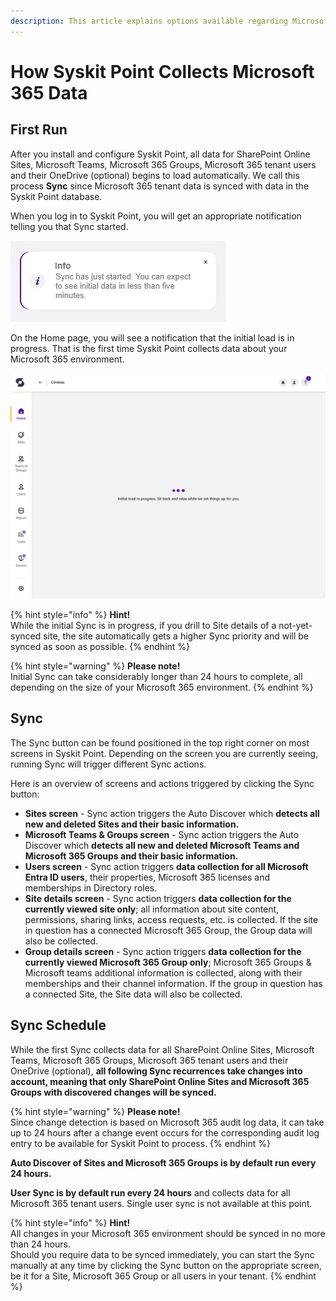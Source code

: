 ```yaml
---
description: This article explains options available regarding Microsoft 365 data collection, also known as Sync.
---
```


# How Syskit Point Collects Microsoft 365 Data

## First Run

After you install and configure Syskit Point, all data for SharePoint Online Sites, Microsoft Teams, Microsoft 365 Groups, Microsoft 365 tenant users and their OneDrive \(optional\) begins to load automatically. We call this process **Sync** since Microsoft 365 tenant data is synced with data in the Syskit Point database.

When you log in to Syskit Point, you will get an appropriate notification telling you that Sync started.

![Syskit Point - Sync started notification on the first log in](../../static/img/collect-m365-data-sync-started.png)

On the Home page, you will see a notification that the initial load is in progress. That is the first time Syskit Point collects data about your Microsoft 365 environment.

![Syskit Point - Initial load screen](../../static/img/collect-m365-data-initial-sync-in-progress.png)

{% hint style="info" %}
**Hint!**  
While the initial Sync is in progress, if you drill to Site details of a not-yet-synced site, the site automatically gets a higher Sync priority and will be synced as soon as possible.
{% endhint %}

{% hint style="warning" %}
**Please note!**  
Initial Sync can take considerably longer than 24 hours to complete, all depending on the size of your Microsoft 365 environment.
{% endhint %}

## Sync

The Sync button can be found positioned in the top right corner on most screens in Syskit Point. Depending on the screen you are currently seeing, running Sync will trigger different Sync actions.

Here is an overview of screens and actions triggered by clicking the Sync button:

* **Sites screen** - Sync action triggers the Auto Discover which **detects all new and deleted Sites and their basic information.**
* **Microsoft Teams & Groups screen** - Sync action triggers the Auto Discover which **detects all new and deleted Microsoft Teams and Microsoft 365 Groups and their basic information.**
* **Users screen** - Sync action triggers **data collection for all Microsoft Entra ID users**, their properties, Microsoft 365 licenses and memberships in Directory roles.
* **Site details screen** - Sync action triggers **data collection for the currently viewed site only**; all information about site content, permissions, sharing links, access requests, etc. is collected. If the site in question has a connected Microsoft 365 Group, the Group data will also be collected.
* **Group details screen** - Sync action triggers **data collection for the currently viewed Microsoft 365 Group only**; Microsoft 365 Groups & Microsoft teams additional information is collected, along with their memberships and their channel information. If the group in question has a connected Site, the Site data will also be collected.

## Sync Schedule

While the first Sync collects data for all SharePoint Online Sites, Microsoft Teams, Microsoft 365 Groups, Microsoft 365 tenant users and their OneDrive \(optional\), **all following Sync recurrences take changes into account, meaning that only SharePoint Online Sites and Microsoft 365 Groups with discovered changes will be synced.**

{% hint style="warning" %}
**Please note!**  
Since change detection is based on Microsoft 365 audit log data, it can take up to 24 hours after a change event occurs for the corresponding audit log entry to be available for Syskit Point to process.
{% endhint %}

**Auto Discover of Sites and Microsoft 365 Groups is by default run every 24 hours.**

**User Sync is by default run every 24 hours** and collects data for all Microsoft 365 tenant users. Single user sync is not available at this point.

{% hint style="info" %}
**Hint!**  
All changes in your Microsoft 365 environment should be synced in no more than 24 hours.  
Should you require data to be synced immediately, you can start the Sync manually at any time by clicking the Sync button on the appropriate screen, be it for a Site, Microsoft 365 Group or all users in your tenant.
{% endhint %}

